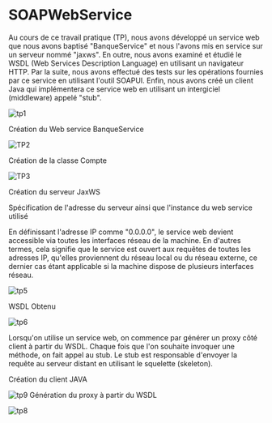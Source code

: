 # SOAPWebService
Au cours de ce travail pratique (TP), nous avons développé un service web que nous avons baptisé "BanqueService" et nous l'avons mis en service sur un serveur nommé "jaxws".
En outre, nous avons examiné et étudié le WSDL (Web Services Description Language) en utilisant un navigateur HTTP.
Par la suite, nous avons effectué des tests sur les opérations fournies par ce service en utilisant l'outil SOAPUI.
Enfin, nous avons créé un client Java qui implémentera ce service web en utilisant un intergiciel (middleware) appelé "stub".

![tp1](https://github.com/ghitaahmadi/SOAPWebService/assets/97565150/a1c6c09f-c5b8-4f2b-8a14-578c5a9ec8a3)

Création du Web service BanqueService

![TP2](https://github.com/ghitaahmadi/SOAPWebService/assets/97565150/cf13d02d-4b6a-4e5b-af25-7778b2f9ba13)

Création de la classe Compte

![TP3](https://github.com/ghitaahmadi/SOAPWebService/assets/97565150/778644b9-b783-4e85-81b4-0d9cc986f34d)

Création du serveur JaxWS

Spécification de l'adresse du serveur ainsi que l'instance du web service utilisé

En définissant l'adresse IP comme "0.0.0.0", le service web devient accessible via toutes les interfaces réseau de la machine. En d'autres termes, cela signifie que le service est ouvert aux requêtes de toutes les adresses IP, qu'elles proviennent du réseau local ou du réseau externe, ce dernier cas étant applicable si la machine dispose de plusieurs interfaces réseau.

![tp5](https://github.com/ghitaahmadi/SOAPWebService/assets/97565150/bdf09c88-3047-4bbb-be39-276aa9f17635)

WSDL Obtenu  

![tp6](https://github.com/ghitaahmadi/SOAPWebService/assets/97565150/56bf726a-1fa0-4527-8a1e-9135b69e6cdf)

Lorsqu'on utilise un service web, on commence par générer un proxy côté client à partir du WSDL. Chaque fois que l'on souhaite invoquer une méthode, on fait appel au stub. Le stub est responsable d'envoyer la requête au serveur distant en utilisant le squelette (skeleton).

Création du client JAVA

![tp9](https://github.com/ghitaahmadi/SOAPWebService/assets/97565150/b6aa706a-fa1c-4a4e-9342-cd993dfe0579)
Génération du proxy à partir du WSDL

![tp8](https://github.com/ghitaahmadi/SOAPWebService/assets/97565150/e7b6f4e3-1edb-44d9-bbb2-ddb789f89ef3)



